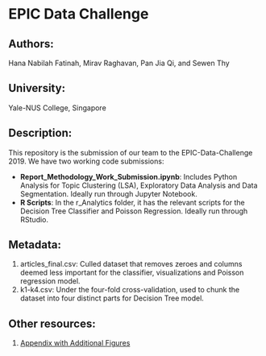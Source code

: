 # EPIC Data Challenge
## Authors:
Hana Nabilah Fatinah, Mirav Raghavan, Pan Jia Qi, and Sewen Thy

## University:
Yale-NUS College, Singapore 

## Description:
This repository is the submission of our team to the EPIC-Data-Challenge 2019.  We have two working code submissions:
 * **Report_Methodology_Work_Submission.ipynb**: Includes Python Analysis for Topic Clustering (LSA), Exploratory Data Analysis and Data Segmentation. Ideally run through Jupyter Notebook.
 * **R Scripts**: In the r_Analytics folder, it has the relevant scripts for the Decision Tree Classifier and Poisson Regression. Ideally run through RStudio. 

## Metadata:
1. articles_final.csv:
Culled dataset that removes zeroes and columns deemed less important for the classifier, visualizations and Poisson regression model.
2. k1-k4.csv:
Under the four-fold cross-validation, used to chunk the dataset into four distinct parts for Decision Tree model. 


## Other resources: 

1. [Appendix with Additional Figures](https://docs.google.com/document/d/1bw0chHY0Il7-AqXRB5BtS-iKSVOVVV15pXblxdQhCLk/edit)
